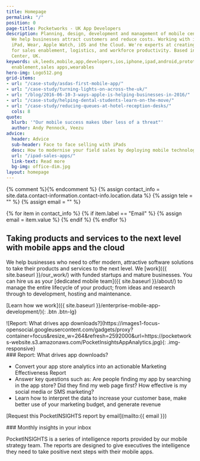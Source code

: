 ```yaml
---
title: Homepage
permalink: "/"
position: 0
page-title: Pocketworks - UK App Developers
description: Planning, design, development and management of mobile centric products.
  We help businesses attract customers and reduce costs. Working with iPhone, Android,
  iPad, Wear, Apple Watch, iOS and the Cloud. We're experts at creating business apps
  for sales enablement, logistics, and workforce productivity. Based in Leeds City
  Center, UK.
keywords: uk,leeds,mobile,app,developers,ios,iphone,ipad,android,prototyping,sales
  enablement,sales apps,wearables
hero-img: Logo512.png
grid-items:
- url: "/case-study/asdas-first-mobile-app/"
- url: "/case-study/turning-lights-on-across-the-uk/"
- url: "/blog/2016-06-10-3-ways-apple-is-helping-businesses-in-2016/"
- url: "/case-study/helping-dental-students-learn-on-the-move/"
- url: "/case-study/reducing-queues-at-hotel-reception-desks/"
  cols: 8
quote:
  blurb: '"Our mobile success makes Uber less of a threat"'
  author: Andy Pennock, Veezu
advice:
  header: Advice
  sub-header: Face to face selling with iPads
  desc: How to modernise your field sales by deploying mobile technology.
  url: "/ipad-sales-apps/"
  link-text: Read more
  bg-img: office-dim.jpg
layout: homepage
---
```


{% comment %}<!-- Get Telephone & Email information from global contact info -->{% endcomment %}
{% assign contact_info = site.data.contact-information.contact-info.location.data %}
{% assign tele = "" %}
{% assign email = "" %}

{% for item in contact_info %}
  {% if item.label == "Email" %}
    {% assign email = item.value %}
  {% endif %}
{% endfor %}

## Taking products and services to the next level with mobile apps and the cloud

We help businesses who need to offer modern, attractive software solutions to take their products and services to the next level. We [work]({{ site.baseurl }}/our_work/) with funded startups and mature businesses. You can hire us as your [dedicated mobile team]({{ site.baseurl }}/about/) to manage the entire lifecycle of your product; from ideas and research through to development, hosting and maintenance.

[Learn how we work]({{ site.baseurl }}/enterprise-mobile-app-development/){: .btn .btn-lg}

<!--more-->

<div class="col-md-3" markdown="1">
![Report: What drives app downloads?](https://images1-focus-opensocial.googleusercontent.com/gadgets/proxy?container=focus&resize_w=264&refresh=2592000&url=https://pocketworks-website.s3.amazonaws.com/PocketInsightsAppAnalytics.jpg){: .img-responsive}
</div>

<div class="col-md-6" markdown="1">
### Report: What drives app downloads?

-  Convert your app store analytics into an actionable Marketing Effectiveness Report
-  Answer key questions such as: Are people finding my app by searching in the app store? Did they find my web page first? How effective is my social media or SMS marketing?
-  Learn how to interpret the data to increase your customer base, make better use of your marketing budget, and generate revenue

[Request this PocketINSIGHTS report by email](mailto:{{ email }})
</div>

<div class="col-md-3" markdown="1">
### Monthly insights in your inbox

PocketINSIGHTS is a series of intelligence reports provided by our mobile strategy team. The reports are designed to give executives the intelligence they need to take positive next steps with their mobile apps.
</div>



